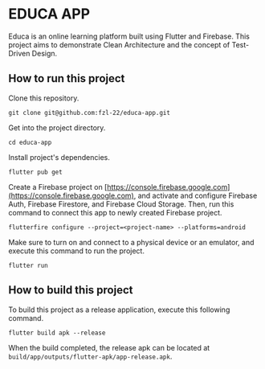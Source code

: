 # EDUCA APP

Educa is an online learning platform built using Flutter and Firebase. This project aims to demonstrate Clean Architecture and the concept of Test-Driven Design.

## How to run this project

Clone this repository.

```
git clone git@github.com:fzl-22/educa-app.git
```

Get into the project directory.

```
cd educa-app
```

Install project's dependencies.

```
flutter pub get
```

Create a Firebase project on [https://console.firebase.google.com](https://console.firebase.google.com), and activate and configure Firebase Auth, Firebase Firestore, and Firebase Cloud Storage. Then, run this command to connect this app to newly created Firebase project.

```
flutterfire configure --project=<project-name> --platforms=android
```

Make sure to turn on and connect to a physical device or an emulator, and execute this command to run the project.

```
flutter run
```

## How to build this project

To build this project as a release application, execute this following command.

```
flutter build apk --release
```

When the build completed, the release apk can be located at `build/app/outputs/flutter-apk/app-release.apk`.
